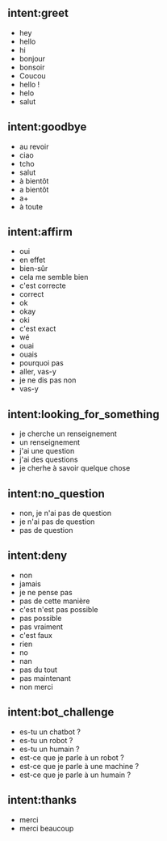 ## intent:greet
- hey
- hello
- hi
- bonjour
- bonsoir
- Coucou
- hello !
- helo
- salut

## intent:goodbye
- au revoir
- ciao
- tcho
- salut
- à bientôt
- a bientôt
- a+
- à toute

## intent:affirm
- oui
- en effet
- bien-sûr
- cela me semble bien
- c'est correcte
- correct
- ok
- okay
- oki
- c'est exact
- wé
- ouai
- ouais
- pourquoi pas
- aller, vas-y
- je ne dis pas non
- vas-y

## intent:looking_for_something
- je cherche un renseignement
- un renseignement
- j'ai une question
- j'ai des questions
- je cherhe à savoir quelque chose

## intent:no_question
- non, je n'ai pas de question
- je n'ai pas de question
- pas de question

## intent:deny
- non
- jamais
- je ne pense pas
- pas de cette manière
- c'est n'est pas possible
- pas possible
- pas vraiment
- c'est faux
- rien
- no
- nan
- pas du tout
- pas maintenant
- non merci

## intent:bot_challenge
- es-tu un chatbot ?
- es-tu un robot ?
- es-tu un humain ?
- est-ce que je parle à un robot ?
- est-ce que je parle à une machine ?
- est-ce que je parle à un humain ?

## intent:thanks
- merci
- merci beaucoup
